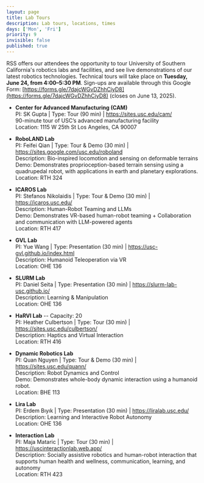 ```yaml
---
layout: page
title: Lab Tours
description: Lab tours, locations, times
days: ['Mon', 'Fri']
priority: 9
invisible: false
published: true
---
```


RSS offers our attendees the opportunity to tour University of Southern California's robotics labs and facilities, and see live demonstrations of our latest robotics technologies. Technical tours will take place on **Tuesday, June 24, from 4:00–5:30 PM**. Sign-ups are available through this Google Form: [https://forms.gle/7dajcWGvDZhhCiyD8](https://forms.gle/7dajcWGvDZhhCiyD8) (closes on June 13, 2025).

* **Center for Advanced Manufacturing (CAM)**  
 PI: SK Gupta | Type: Tour (90 min) | https://sites.usc.edu/cam/  
 90-minute tour of USC’s advanced manufacturing facility  
 Location: 1115 W 25th St Los Angeles, CA 90007  

* **RoboLAND Lab**  
 PI: Feifei Qian | Type: Tour & Demo (30 min) | https://sites.google.com/usc.edu/roboland  
 Description: Bio-inspired locomotion and sensing on deformable terrains  
 Demo: Demonstrates proprioception-based terrain sensing using a quadrupedal robot, with applications in earth and planetary explorations.  
 Location: RTH 324  

* **ICAROS Lab**  
 PI: Stefanos Nikolaidis | Type: Tour & Demo (30 min) | https://icaros.usc.edu/  
 Description: Human-Robot Teaming and LLMs  
 Demo: Demonstrates VR-based human-robot teaming + Collaboration and communication with LLM-powered agents  
 Location: RTH 417  

* **GVL Lab**  
PI: Yue Wang | Type: Presentation (30 min) | https://usc-gvl.github.io/index.html  
Description: Humanoid Teleoperation via VR  
Location: OHE 136  

* **SLURM Lab**  
 PI: Daniel Seita | Type: Presentation (30 min) | https://slurm-lab-usc.github.io/  
 Description: Learning & Manipulation  
 Location: OHE 136  

* **HaRVI Lab** -- Capacity: 20  
 PI: Heather Culbertson | Type: Tour (30 min) | https://sites.usc.edu/culbertson/  
 Description: Haptics and Virtual Interaction  
 Location: RTH 416  

* **Dynamic Robotics Lab**  
 PI: Quan Nguyen | Type: Tour & Demo (30 min) | https://sites.usc.edu/quann/  
 Description: Robot Dynamics and Control  
 Demo: Demonstrates whole-body dynamic interaction using a humanoid robot.  
 Location: BHE 113  

* **Lira Lab**  
 PI: Erdem Bıyık | Type: Presentation (30 min) | https://liralab.usc.edu/  
 Description: Learning and Interactive Robot Autonomy  
 Location: OHE 136  

* **Interaction Lab**  
 PI: Maja Mataric | Type: Tour (30 min) | https://uscinteractionlab.web.app/  
 Description: Socially assistive robotics and human-robot interaction that supports human health and wellness, communication, learning, and autonomy  
 Location: RTH 423  




